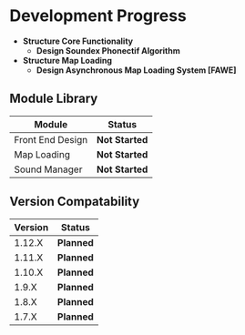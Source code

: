 # Development Progress #
* **Structure Core Functionality**
    * **Design Soundex Phonectif Algorithm**
* **Structure Map Loading**
    * **Design Asynchronous Map Loading System [FAWE]**

## Module Library ##

   Module        |        Status
-------------    |    -------------
Front End Design | **Not Started**
Map Loading      | **Not Started**
Sound Manager    | **Not Started**

## Version Compatability ##

   Version    |    Status
------------- | -------------
1.12.X        | **Planned**
1.11.X        | **Planned**
1.10.X        | **Planned**
1.9.X         | **Planned**
1.8.X         | **Planned**
1.7.X         | **Planned**
